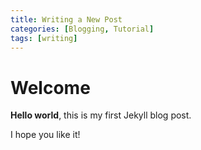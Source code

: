 ```yaml
---
title: Writing a New Post
categories: [Blogging, Tutorial]
tags: [writing]
---
```


# Welcome

**Hello world**, this is my first Jekyll blog post.

I hope you like it!
